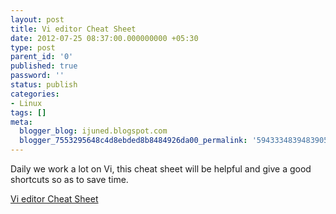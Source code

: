```yaml
---
layout: post
title: Vi editor Cheat Sheet
date: 2012-07-25 08:37:00.000000000 +05:30
type: post
parent_id: '0'
published: true
password: ''
status: publish
categories:
- Linux
tags: []
meta:
  blogger_blog: ijuned.blogspot.com
  blogger_7553295648c4d8ebded8b8484926da00_permalink: '5943334839483905479'
---
```

<div dir="ltr" style="text-align:left;">Daily we work a lot on Vi, this cheat sheet will be helpful and give a good shortcuts so as to save time.</p>
<p><a href="http://www.lagmonster.org/docs/vi.html">Vi editor Cheat Sheet </a></div>
